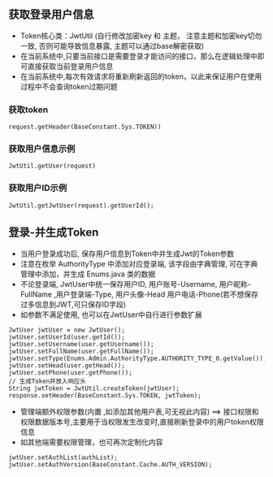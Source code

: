 ## 获取登录用户信息

- Token核心类：JwtUtil (自行修改加密key 和 主题， 注意主题和加密key切勿一致, 否则可能导致信息暴露, 主题可以通过base解密获取)
- 在当前系统中,只要当前接口是需要登录才能访问的接口，那么在逻辑处理中即可直接获取当前登录用户信息
- 在当前系统中,每次有效请求将重新刷新返回的token，以此来保证用户在使用过程中不会查询token过期问题

### 获取token

```
request.getHeader(BaseConstant.Sys.TOKEN))
```

### 获取用户信息示例
```
JwtUtil.getUser(request) 
```

### 获取用户ID示例
```
JwtUtil.getJwtUser(request).getUserId();
```

## 登录-并生成Token


- 当用户登录成功后, 保存用户信息到Token中并生成Jwt的Token参数
- 注意在枚举 AuthorityType 中添加对应登录端, 该字段由字典管理, 可在字典管理中添加，并生成 Enums.java 类的数据
- 不论登录端, JwtUser中统一保存用户ID, 用户账号-Username, 用户昵称-FullName ,用户登录端-Type, 用户头像-Head 用户电话-Phone(若不想保存过多信息到JWT,可只保存ID字段)
- 如参数不满足使用, 也可以在JwtUser中自行进行参数扩展
```
JwtUser jwtUser = new JwtUser();
jwtUser.setUserId(user.getId());
jwtUser.setUsername(user.getUsername());
jwtUser.setFullName(user.getFullName());
jwtUser.setType(Enums.Admin.AuthorityType.AUTHORITY_TYPE_0.getValue());
jwtUser.setHead(user.getHead());
jwtUser.setPhone(user.getPhone());
// 生成Token并放入响应头
String jwtToken = JwtUtil.createToken(jwtUser);
response.setHeader(BaseConstant.Sys.TOKEN, jwtToken);

```

- 管理端额外权限参数(内置 ,如添加其他用户表,可无视此内容) ==> 接口权限和权限数据版本号,主要用于当权限发生改变时,直接刷新登录中的用户token权限信息
- 如其他端需要权限管理，也可再次定制化内容

```
jwtUser.setAuthList(authList);
jwtUser.setAuthVersion(BaseConstant.Cache.AUTH_VERSION);
```